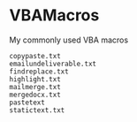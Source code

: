 # VBAMacros
My commonly used VBA macros

 	copypaste.txt
	emailundeliverable.txt 	
	findreplace.txt 	
	highlight.txt 	
	mailmerge.txt 	
	mergedocx.txt 	
	pastetext 	
	statictext.txt
